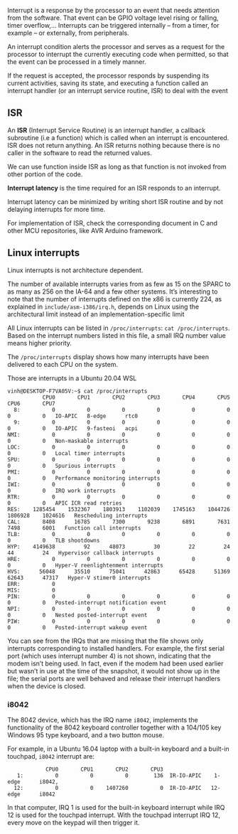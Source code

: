 Interrupt is a response by the processor to an event that needs attention from the software. That event can be GPIO voltage level rising or falling, timer overflow,... Interrupts can be triggered internally – from a timer, for example – or externally, from peripherals.

An interrupt condition alerts the processor and serves as a request for the processor to interrupt the currently executing code when permitted, so that the event can be processed in a timely manner.

If the request is accepted, the processor responds by suspending its current activities, saving its state, and executing a function called an interrupt handler (or an interrupt service routine, ISR) to deal with the event

## ISR

An **ISR** (Interrupt Service Routine) is an interrupt handler, a callback subroutine (i.e a function) which is called when an interrupt is encountered. ISR does not return anything. An ISR returns nothing because there is no caller in the software to read the returned values.

We can use function inside ISR as long as that function is not invoked from other portion of the code.

**Interrupt latency** is the time required for an ISR responds to an interrupt.

Interrupt latency can be minimized by writing short ISR routine and by not delaying interrupts for more time.

For implementation of ISR, check the corresponding document in C and other MCU repositories, like AVR Arduino framework.

## Linux interrupts

Linux interrupts is not architecture dependent. 

The number of available interrupts varies from as few as 15 on the SPARC to as many as 256 on the IA-64 and a few other systems. It’s interesting to note that the number of interrupts defined on the x86 is currently 224, as explained in ``include/asm-i386/irq.h``, depends on Linux using the architectural limit instead of an implementation-specific limit

All Linux interrupts can be listed in ``/proc/interrupts``: ``cat /proc/interrupts``. Based on the interrupt numbers listed in this file, a small IRQ number value means higher priority. 

The ``/proc/interrupts`` display shows how many interrupts have been delivered to each CPU on the system.

Those are interrupts in a Ubuntu 20.04 WSL

```
vinh@DESKTOP-F7VA05V:~$ cat /proc/interrupts
           CPU0       CPU1       CPU2       CPU3       CPU4       CPU5       CPU6       CPU7
  8:          0          0          0          0          0          0          0          0   IO-APIC   8-edge      rtc0
  9:          0          0          0          0          0          0          0          0   IO-APIC   9-fasteoi   acpi
NMI:          0          0          0          0          0          0          0          0   Non-maskable interrupts
LOC:          0          0          0          0          0          0          0          0   Local timer interrupts
SPU:          0          0          0          0          0          0          0          0   Spurious interrupts
PMI:          0          0          0          0          0          0          0          0   Performance monitoring interrupts
IWI:          0          0          0          0          0          0          0          0   IRQ work interrupts
RTR:          0          0          0          0          0          0          0          0   APIC ICR read retries
RES:    1285454    1532367    1803913    1102039    1745163    1044726    1806928    1024616   Rescheduling interrupts
CAL:       8408      16785       7300       9238       6891       7631       7498       6001   Function call interrupts
TLB:          0          0          0          0          0          0          0          0   TLB shootdowns
HYP:    4149638         92      48073         30         22         24         44         24   Hypervisor callback interrupts
HRE:          0          0          0          0          0          0          0          0   Hyper-V reenlightenment interrupts
HVS:      56048      35510      75041      42863      65428      51369      62643      47317   Hyper-V stimer0 interrupts
ERR:          0
MIS:          0
PIN:          0          0          0          0          0          0          0          0   Posted-interrupt notification event
NPI:          0          0          0          0          0          0          0          0   Nested posted-interrupt event
PIW:          0          0          0          0          0          0          0          0   Posted-interrupt wakeup event
```

You can see from the IRQs that are missing that the file shows only interrupts corresponding to installed handlers. For example, the first serial port (which uses interrupt number 4) is not shown, indicating that the modem isn’t being used. In fact, even if the modem had been used earlier but wasn’t in use at the time of the snapshot, it would not show up in the file; the serial ports are well behaved and release their interrupt handlers when the device is closed.

### i8042

The 8042 device, which has the IRQ name ``i8042``, implements the functionality of the 8042 keyboard controller together with a 104/105 key Windows 95 type keyboard, and a two button mouse.

For example, in a Ubuntu 16.04 laptop with a built-in keyboard and a built-in touchpad, ``i8042`` interrupt are:

```
            CPU0       CPU1       CPU2       CPU3       
   1:          0          0          0        136  IR-IO-APIC    1-edge      i8042,
  12:          0          0    1407260          0  IR-IO-APIC   12-edge      i8042
```

In that computer, IRQ 1 is used for the built-in keyboard interrupt while IRQ 12 is used for the touchpad interrupt. With the touchpad interrupt IRQ 12, every move on the keypad will then trigger it.